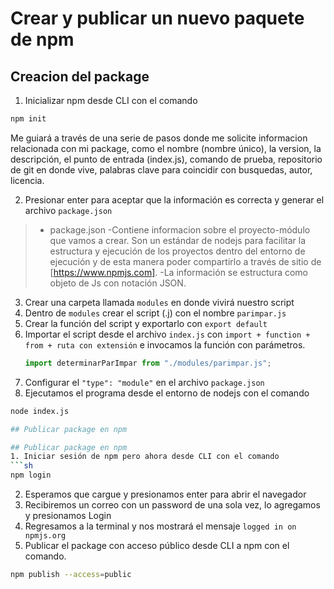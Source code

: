 # Crear y publicar un nuevo paquete de npm

## Creacion del package
1. Inicializar npm desde CLI con el comando
```sh
npm init
```
Me guiará a través de una serie de pasos donde me solicite informacion relacionada con mi package, como el nombre (nombre único), la version, la descripción, el punto de entrada (index.js), comando de prueba, repositorio de git en donde vive, palabras clave para coincidir con busquedas, autor, licencia.

2. Presionar enter para aceptar que la información es correcta y generar el archivo `package.json`
> - package.json
    -Contiene informacion sobre el proyecto-módulo que vamos a crear. Son un estándar de nodejs para facilitar la estructura y ejecución de los proyectos dentro del entorno de ejecución y de esta manera poder compartirlo a través de sitio de [https://www.npmjs.com].
    -La información se estructura como objeto de Js con notación JSON.

3. Crear una carpeta llamada `modules` en donde vivirá nuestro script
4. Dentro de `modules` crear el script (.j) con el nombre `parimpar.js`
5. Crear la función del script y exportarlo con `export default`
6. Importar el script desde el archivo `index.js` con `import + function + from + ruta con extensión` e invocamos la función con parámetros.
    ```javascript
    import determinarParImpar from "./modules/parimpar.js";
7. Configurar el `"type": "module"` en el archivo `package.json`
8. Ejecutamos el programa desde el entorno de nodejs con el comando
```sh
node index.js

## Publicar package en npm

## Publicar package en npm
1. Iniciar sesión de npm pero ahora desde CLI con el comando
```sh
npm login
```
2. Esperamos que cargue y presionamos enter para abrir el navegador
3. Recibiremos un correo con un password de una sola vez, lo agregamos y presionamos Login
4. Regresamos a la terminal y nos mostrará el mensaje `logged in on npmjs.org`
5. Publicar el package con acceso público desde CLI a npm con el comando.
```sh
npm publish --access=public
```